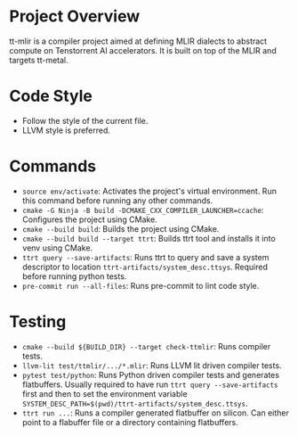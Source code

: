 # Project Overview
tt-mlir is a compiler project aimed at defining MLIR dialects to abstract
compute on Tenstorrent AI accelerators. It is built on top of the MLIR and
targets tt-metal.

# Code Style
- Follow the style of the current file.
- LLVM style is preferred.

# Commands
- `source env/activate`: Activates the project's virtual environment.  Run this
  command before running any other commands.
- `cmake -G Ninja -B build -DCMAKE_CXX_COMPILER_LAUNCHER=ccache`: Configures the
  project using CMake.
- `cmake --build build`: Builds the project using CMake.
- `cmake --build build --target ttrt`: Builds ttrt tool and installs it into venv
  using CMake.
- `ttrt query --save-artifacts`: Runs ttrt to query and save a system descriptor
  to location `ttrt-artifacts/system_desc.ttsys`.  Required before running
  python tests.
- `pre-commit run --all-files`: Runs pre-commit to lint code style.


# Testing
- `cmake --build ${BUILD_DIR} --target check-ttmlir`: Runs compiler tests.
- `llvm-lit test/ttmlir/.../*.mlir`: Runs LLVM lit driven compiler tests.
- `pytest test/python`: Runs Python driven compiler tests and generates flatbuffers.
  Usually required to have run `ttrt query --save-artifacts` first and then to
  set the environment variable `SYSTEM_DESC_PATH=$(pwd)/ttrt-artifacts/system_desc.ttsys`.
- `ttrt run ...`: Runs a compiler generated flatbuffer on silicon.  Can either
  point to a flabuffer file or a directory containing flatbuffers.
